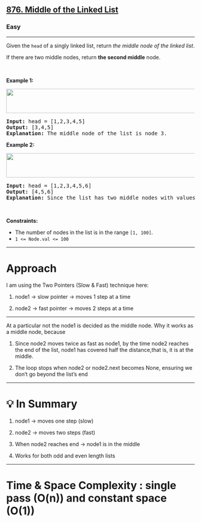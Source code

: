 <h2><a href="https://leetcode.com/problems/middle-of-the-linked-list">876. Middle of the Linked List</a></h2><h3>Easy</h3><hr><p>Given the <code>head</code> of a singly linked list, return <em>the middle node of the linked list</em>.</p>

<p>If there are two middle nodes, return <strong>the second middle</strong> node.</p>

<p>&nbsp;</p>
<p><strong class="example">Example 1:</strong></p>
<img alt="" src="https://assets.leetcode.com/uploads/2021/07/23/lc-midlist1.jpg" style="width: 544px; height: 65px;" />
<pre>
<strong>Input:</strong> head = [1,2,3,4,5]
<strong>Output:</strong> [3,4,5]
<strong>Explanation:</strong> The middle node of the list is node 3.
</pre>

<p><strong class="example">Example 2:</strong></p>
<img alt="" src="https://assets.leetcode.com/uploads/2021/07/23/lc-midlist2.jpg" style="width: 664px; height: 65px;" />
<pre>
<strong>Input:</strong> head = [1,2,3,4,5,6]
<strong>Output:</strong> [4,5,6]
<strong>Explanation:</strong> Since the list has two middle nodes with values 3 and 4, we return the second one.
</pre>

<p>&nbsp;</p>
<p><strong>Constraints:</strong></p>

<ul>
	<li>The number of nodes in the list is in the range <code>[1, 100]</code>.</li>
	<li><code>1 &lt;= Node.val &lt;= 100</code></li>
</ul>


---
# Approach

I am using the Two Pointers (Slow & Fast) technique here:

1. node1 → slow pointer → moves 1 step at a time

2. node2 → fast pointer → moves 2 steps at a time


---
At a particular not the node1 is decided as the middle node. Why it works as a middle node, because

1. Since node2 moves twice as fast as node1, by the time node2 reaches the end of the list,
node1 has covered half the distance,that is, it is at the middle.

2. The loop stops when node2 or node2.next becomes None, ensuring we don’t go beyond the list’s end

---

# 💡 In Summary

1. node1 → moves one step (slow)

2. node2 → moves two steps (fast)

3. When node2 reaches end → node1 is in the middle

4. Works for both odd and even length lists

---

# Time & Space Complexity : single pass (O(n)) and constant space (O(1))
